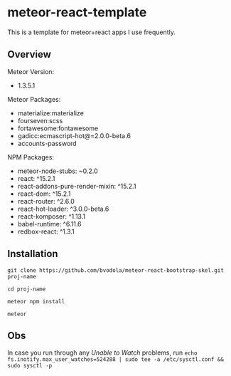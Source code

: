 # meteor-react-template
This is a template for meteor+react apps I use frequently.

## Overview
Meteor Version:
- 1.3.5.1

Meteor Packages:
- materialize:materialize
- fourseven:scss
- fortawesome:fontawesome
- gadicc:ecmascript-hot@=2.0.0-beta.6
- accounts-password

NPM Packages:
- meteor-node-stubs: ~0.2.0
- react: ^15.2.1
- react-addons-pure-render-mixin: ^15.2.1
- react-dom: ^15.2.1
- react-router: ^2.6.0
- react-hot-loader: ^3.0.0-beta.6
- react-komposer: ^1.13.1
- babel-runtime: ^6.11.6
- redbox-react: ^1.3.1

## Installation

`git clone https://github.com/bvodola/meteor-react-bootstrap-skel.git proj-name`

`cd proj-name`

`meteor npm install`

`meteor`

## Obs

In case you run through any *Unable to Watch* problems, run
`echo fs.inotify.max_user_watches=524288 | sudo tee -a /etc/sysctl.conf && sudo sysctl -p`
